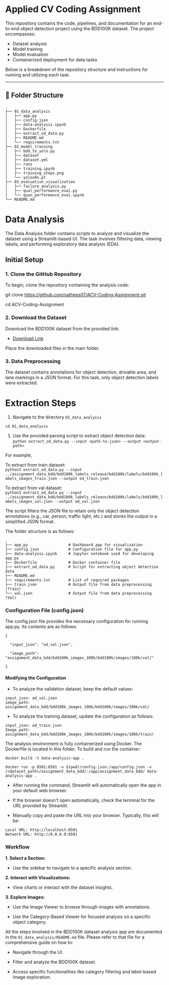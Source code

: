 # Applied CV Coding Assignment

This repository contains the code, pipelines, and documentation for an end-to-end object detection project using the BDD100K dataset. The project encompasses:

- Dataset analysis
- Model training
- Model evaluation
- Containerized deployment for data tasks

Below is a breakdown of the repository structure and instructions for running and utilizing each task.

---

## 📂 Folder Structure

```
.
├── 01_data_analysis
│   ├── app.py
│   ├── config.json
│   ├── data-analysis.ipynb
│   ├── Dockerfile
│   ├── extract_od_data.py
│   ├── README.md
│   └── requirements.txt
├── 02_model_training
│   ├── bdd_to_yolo.py
│   ├── dataset
│   ├── dataset.yml
│   ├── runs
│   ├── training.ipynb
│   ├── training_steps.png
│   └── yolov8n.pt
├── 03_evaluation_visualization
│   ├── failure_analysis.py
│   ├── qual_performance_eval.py
│   └── quan_performance_eval.ipynb
└── README.md
```

# Data Analysis

The Data Analysis folder contains scripts to analyze and visualize the dataset using a Streamlit-based UI. The task involves filtering data, viewing labels, and performing exploratory data analysis (EDA).

Initial Setup
-------------

### 1\. Clone the GitHub Repository

To begin, clone the repository containing the analysis code:

git clone <https://github.com/sathees07/ACV-Coding-Assignment.git>

cd ACV-Coding-Assignment

### 2\. Download the Dataset

Download the BDD100K dataset from the provided link:

-   [Download Link](https://drive.google.com/file/d/1NgWX5YfEKbloAKX9l8kUVJFpWFlUO8UT/view?usp=sharing)

Place the downloaded files in the main folder.

### 3\. Data Preprocessing

The dataset contains annotations for object detection, drivable area, and lane markings in a JSON format. For this task, only object detection labels were extracted.

# Extraction Steps

1.  Navigate to the directory `01_data_analysis`

`cd 01_data_analysis`

1.  Use the provided parsing script to extract object detection data:\
    `python extract_od_data.py --input <path-to-json> --output <output-path>`

For example,

To extract from train dataset:\
`python3 extract_od_data.py --input ../assignment_data_bdd/bdd100k_labels_release/bdd100k/labels/bdd100k_labels_images_train.json --output od_train.json`

To extract from val dataset:\
`python3 extract_od_data.py --input ../assignment_data_bdd/bdd100k_labels_release/bdd100k/labels/bdd100k_labels_images_val.json --output od_val.json`

The script filters the JSON file to retain only the object detection annotations (e.g., car, person, traffic light, etc.) and stores the output in a simplified JSON format.


The folder structure is as follows:

```
.
├── app.py                  # Dashboard app for visualization
├── config.json             # Configuration file for app.py
├── data-analysis.ipynb     # Jupyter notebook used for developing app.py
├── Dockerfile              # Docker container file
├── extract_od_data.py      # Script for extracting object detection data
├── README.md
├── requirements.txt        # List of required packages
├── train.json              # Output file from data preprocessing (Train)
└── val.json                # Output file from data preprocessing (Val)

```

### Configuration File (config.json)

The config.json file provides the necessary configuration for running app.py. Its contents are as follows:

```
{

  "input_json": "od_val.json",

  "image_path": "assignment_data_bdd/bdd100k_images_100k/bdd100k/images/100k/val/"

}
```

#### Modifying the Configuration

-   To analyze the validation dataset, keep the default values:
```
input_json: od_val.json
image_path: assignment_data_bdd/bdd100k_images_100k/bdd100k/images/100k/val/

```

-   To analyze the training dataset, update the configuration as follows:

```
input_json: od_train.json
Image_path: assignment_data_bdd/bdd100k_images_100k/bdd100k/images/100k/train/
```

The analysis environment is fully containerized using Docker. The Dockerfile is located in this folder. To build and run the container:

```
docker build -t data-analysis-app .

docker run -p 8501:8501 -v $(pwd)/config.json:/app/config.json -v /<dataset_path>/assignment_data_bdd/:/app/assignment_data_bdd/ data-analysis-app .

```

- After running the command, Streamlit will automatically open the app in your default web browser.

- If the browser doesn't open automatically, check the terminal for the URL provided by Streamlit.

- Manually copy and paste the URL into your browser. Typically, this will be:

```
Local URL: http://localhost:8501
Network URL: http://0.0.0.0:8501
```

### Workflow

**1.  Select a Section:**

-   Use the sidebar to navigate to a specific analysis section.

**2.  Interact with Visualizations:**

-   View charts or interact with the dataset insights.

**3.  Explore Images:**

-   Use the Image Viewer to browse through images with annotations.

-   Use the Category-Based Viewer for focused analysis on a specific object category.


All the steps involved in the BDD100K dataset analysis app are documented in the ```01_data_analysis/README.md``` file. Please refer to that file for a comprehensive guide on how to:

-   Navigate through the UI.

-   Filter and analyze the BDD100K dataset.

-   Access specific functionalities like category filtering and label-based image exploration.
